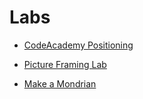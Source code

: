# Labs

+ [CodeAcademy Positioning](https://www.codecademy.com/courses/web-beginner-en-6merh/0/1#)

+ [Picture Framing Lab](https://github.com/upperlinecode/fe-css-picture-frames)

+ [Make a Mondrian](https://googlecreativelab.github.io/coder-projects/projects/mondrian/)
